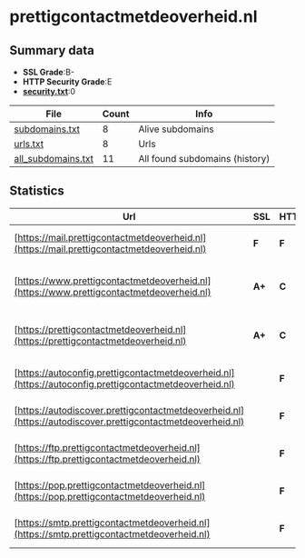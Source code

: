 

# prettigcontactmetdeoverheid.nl
## Summary data


 - **SSL Grade**:B-
 - **HTTP Security Grade**:E
 - **[security.txt](https://www.digitaleoverheid.nl/nieuws/standaard-security-txt-nu-verplicht-voor-overheid/)**:0


| File       | Count | Info |
|------------|-------|------|
|[subdomains.txt](/data/prettigcontactmetdeoverheid.nl/subdomains.txt)|8|Alive subdomains|
|[urls.txt](/data/prettigcontactmetdeoverheid.nl/urls.txt)|8|Urls|
|[all_subdomains.txt](/data/prettigcontactmetdeoverheid.nl/all_subdomains.txt)|11|All found subdomains (history)|


## Statistics


| Url | SSL | HTTP | Server | Cookie | HSTS | CORS | CTO | CSP | XFO | XXP | RP |FP| Tech |Title |
|--------|-------|-------|------|------|------|------|------|------|------|------|------|------|------|------|
|[https://mail.prettigcontactmetdeoverheid.nl](https://mail.prettigcontactmetdeoverheid.nl)| **F**| **F**|Apache| | | | | | | | :white_check_mark: | |Apache HTTP Server|Domein niet gevo...|
|[https://www.prettigcontactmetdeoverheid.nl](https://www.prettigcontactmetdeoverheid.nl)| **A+**| **C**|Apache| |:white_check_mark: | | | | | | :white_check_mark: | |Apache HTTP Server HSTS|Website afgeslot...|
|[https://prettigcontactmetdeoverheid.nl](https://prettigcontactmetdeoverheid.nl)| **A+**| **C**|Apache| |:white_check_mark: | | | | | | :white_check_mark: | |Apache HTTP Server HSTS|Website afgeslot...|
|[https://autoconfig.prettigcontactmetdeoverheid.nl](https://autoconfig.prettigcontactmetdeoverheid.nl)| | **F**|nginx| | | | | | | | :white_check_mark: | |Nginx|301 Moved Perman...|
|[https://autodiscover.prettigcontactmetdeoverheid.nl](https://autodiscover.prettigcontactmetdeoverheid.nl)| | **F**|nginx| | | | | | | | :white_check_mark: | |Nginx|301 Moved Perman...|
|[https://ftp.prettigcontactmetdeoverheid.nl](https://ftp.prettigcontactmetdeoverheid.nl)| | **F**|Apache| | | | | | | | :white_check_mark: | |Apache HTTP Server|Domein niet gevo...|
|[https://pop.prettigcontactmetdeoverheid.nl](https://pop.prettigcontactmetdeoverheid.nl)| | **F**|Apache| | | | | | | | :white_check_mark: | |Apache HTTP Server|Domein niet gevo...|
|[https://smtp.prettigcontactmetdeoverheid.nl](https://smtp.prettigcontactmetdeoverheid.nl)| | **F**|Apache| | | | | | | | :white_check_mark: | |Apache HTTP Server|Domein niet gevo...|

